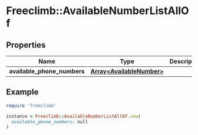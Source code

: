 # Freeclimb::AvailableNumberListAllOf

## Properties

| Name | Type | Description | Notes |
| ---- | ---- | ----------- | ----- |
| **available_phone_numbers** | [**Array&lt;AvailableNumber&gt;**](AvailableNumber.md) |  | [optional] |

## Example

```ruby
require 'freeclimb'

instance = Freeclimb::AvailableNumberListAllOf.new(
  available_phone_numbers: null
)
```

